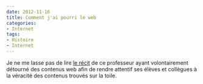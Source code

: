 ```yaml
---
date: 2012-11-16
title: Comment j'ai pourri le web
categories:
- Internet
tags:
- Histoire
- Internet
---
```

Je ne me lasse pas de lire <a title="Comment j'ai pourri le web" href="https://www.laviemoderne.net/lames-de-fond/009-comment-j-ai-pourri-le-web.html">le récit</a> de ce professeur ayant volontairement détourné des contenus web afin de rendre attentif ses élèves et collègues à la véracité des contenus trouvés sur la toile.
